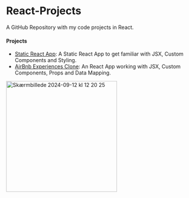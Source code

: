# React-Projects
 A GitHub Repository with my code projects in React. 

#### **Projects**
* [Static React App](https://static-react-app-project1.netlify.app/): A Static React App to get familiar with JSX, Custom Components and Styling.
* [AirBnb Experiences Clone](https://chipper-fox-8a578d.netlify.app/): An React App working with JSX, Custom Components, Props and Data Mapping.
<img width="300" alt="Skærmbillede 2024-09-12 kl  12 20 25" src="https://github.com/user-attachments/assets/d9f30e06-8788-4d47-a714-4403ead2e79f">
